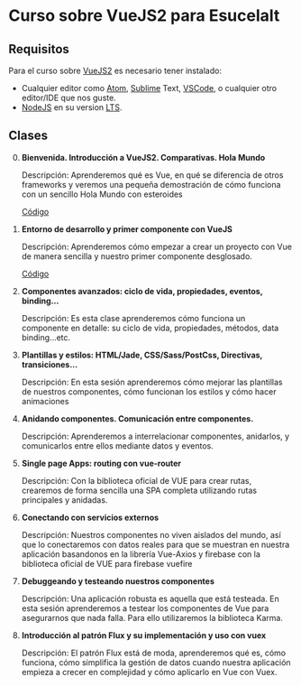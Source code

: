 # Curso sobre VueJS2 para EsucelaIt

## Requisitos

Para el curso sobre [VueJS2](https://vuejs.org/) es necesario tener instalado:

* Cualquier editor como [Atom](https://atom.io/), [Sublime](https://www.sublimetext.com/) Text, [VSCode](https://code.visualstudio.com/), o cualquier otro editor/IDE que nos guste.
* [NodeJS](https://nodejs.org/es/) en su version [LTS](https://nodejs.org/es/download/).

## Clases

0. __Bienvenida. Introducción a VueJS2. Comparativas. Hola Mundo__

    Descripción: Aprenderemos qué es Vue, en qué se diferencia de otros frameworks y veremos una pequeña demostración de cómo funciona con un sencillo Hola Mundo con esteroides

    [Código](https://github.com/EscuelaIt/curso-vue-2017/tree/00-introduccion-a-vuejs2)

1. __Entorno de desarrollo y primer componente con VueJS__

    Descripción: Aprenderemos cómo empezar a crear un proyecto con Vue de manera sencilla y nuestro primer componente desglosado.

    [Código](https://github.com/EscuelaIt/curso-vue-2017/tree/01-entorno-de-desarrollo-y-primer-componente-con-vuejs2)

2. __Componentes avanzados: ciclo de vida, propiedades, eventos, binding…__

    Descripción: Es esta clase aprenderemos cómo funciona un componente en detalle: su ciclo de vida, propiedades, métodos, data binding...etc.

3. __Plantillas y estilos: HTML/Jade, CSS/Sass/PostCss, Directivas, transiciones…__

    Descripción: En esta sesión aprenderemos cómo mejorar las plantillas de nuestros componentes, cómo funcionan los estilos y cómo hacer animaciones

4. __Anidando componentes. Comunicación entre componentes.__

    Descripción: Aprenderemos a interrelacionar componentes, anidarlos, y comunicarlos entre ellos mediante datos y eventos.

5. __Single page Apps: routing con vue-router__

    Descripción: Con la biblioteca oficial de VUE para crear rutas, crearemos de forma sencilla una SPA completa utilizando rutas principales y anidadas.

6. __Conectando con servicios externos__

    Descripción: Nuestros componentes no viven aislados del mundo, así que lo conectaremos con datos reales para que se muestran en nuestra aplicación basandonos en la librería Vue-Axios y firebase con la biblioteca oficial de VUE para firebase vuefire

7. __Debuggeando y testeando nuestros componentes__

    Descripción: Una aplicación robusta es aquella que está testeada. En esta sesión aprenderemos a testear los componentes de Vue para asegurarnos que nada falla. Para ello utilizaremos la biblioteca Karma.

8. __Introducción al patrón Flux y su implementación y uso con vuex__

    Descripción: El patrón Flux está de moda, aprenderemos qué es, cómo funciona, cómo simplifica la gestión de datos cuando nuestra aplicación empieza a crecer en complejidad y cómo aplicarlo en Vue con Vuex.
